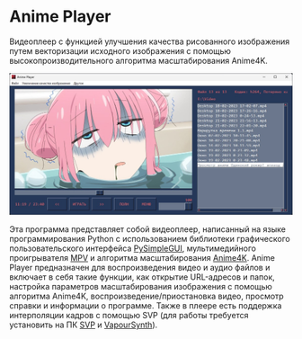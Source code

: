# Anime Player

Видеоплеер с функцией улучшения качества рисованного изображения путем векторизации исходного изображения с помощью высокопроизводительного алгоритма масштабирования Anime4K.

![Скриншот](doc/screenshot.jpg)

Эта программа представляет собой видеоплеер, написанный на языке программирования Python с использованием библиотеки графического пользовательского интерфейса [PySimpleGUI](https://github.com/PySimpleGUI/PySimpleGUI), мультимедийного проигрывателя [MPV](https://mpv.io/) и алгоритма масштабирования [Anime4K](https://github.com/bloc97/Anime4K). Anime Player предназначен для воспроизведения видео и аудио файлов и включает в себя такие функции, как открытие URL-адресов и папок, настройка параметров масштабирования изображения с помощью алгоритма Anime4K, воспроизведение/приостановка видео, просмотр справки и информации о программе.
Также в плеере есть поддержка интерполяции кадров с помощью SVP (для работы требуется установить на ПК [SVP](https://www.svp-team.com/) и [VapourSynth](https://github.com/vapoursynth/vapoursynth/releases)).
